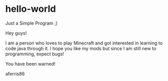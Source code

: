 # hello-world
Just a Simple Program ;)

Hey guys!

I am a person who loves to play Minecraft and got interested in learning to code java through it. I hope you like my mods but since I am still new to programming, expect bugs! 

You have been warned!

aferris86

